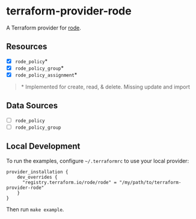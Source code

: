 # terraform-provider-rode

A Terraform provider for [rode](https://github.com/rode/rode).

## Resources

- [x] `rode_policy`*
- [x] `rode_policy_group`*
- [x] `rode_policy_assignment`*

> \* Implemented for create, read, & delete. Missing update and import

## Data Sources

- [ ] `rode_policy`
- [ ] `rode_policy_group`

## Local Development

To run the examples, configure `~/.terraformrc` to use your local provider:

```
provider_installation {
    dev_overrides {
      "registry.terraform.io/rode/rode" = "/my/path/to/terraform-provider-rode"
    }
}
```

Then run `make example`.